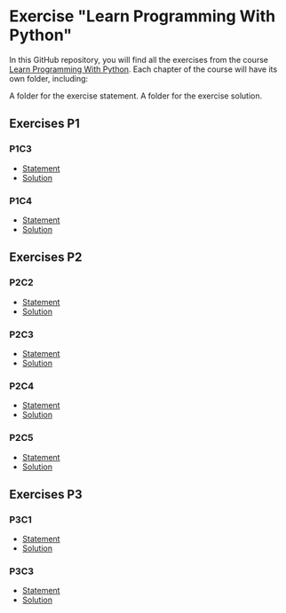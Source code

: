 # Exercise "Learn Programming With Python"

In this GitHub repository, you will find all the exercises from the course [Learn Programming With Python](https://github.com/OpenClassrooms-Student-Center/6900856-learn-programming-with-python). Each chapter of the course will have its own folder, including:

A folder for the exercise statement.
A folder for the exercise solution.

## Exercises P1

### P1C3

- [Statement](https://github.com/OpenClassrooms-Student-Center/6900856-learn-programming-with-python/tree/main/P1/P1C3/statement)
- [Solution](https://github.com/OpenClassrooms-Student-Center/6900856-learn-programming-with-python/tree/main/P1/P1C3/solution)

### P1C4

- [Statement](https://github.com/OpenClassrooms-Student-Center/6900856-learn-programming-with-python/tree/main/P1/P1C4/statement)
- [Solution](https://github.com/OpenClassrooms-Student-Center/6900856-learn-programming-with-python/tree/main/P1/P1C4/solution)

## Exercises P2

### P2C2

- [Statement](https://github.com/OpenClassrooms-Student-Center/6900856-learn-programming-with-python/tree/main/P2/P2C2/statement)
- [Solution](https://github.com/OpenClassrooms-Student-Center/6900856-learn-programming-with-python/tree/main/P2/P2C2/solution)

### P2C3

- [Statement](https://github.com/OpenClassrooms-Student-Center/6900856-learn-programming-with-python/tree/main/P2/P2C3/statement)
- [Solution](https://github.com/OpenClassrooms-Student-Center/6900856-learn-programming-with-python/tree/main/P2/P2C3/solution)

### P2C4

- [Statement](https://github.com/OpenClassrooms-Student-Center/6900856-learn-programming-with-python/tree/main/P2/P2C4/statement)
- [Solution](https://github.com/OpenClassrooms-Student-Center/6900856-learn-programming-with-python/tree/main/P2/P2C4/solution)

### P2C5

- [Statement](https://github.com/OpenClassrooms-Student-Center/6900856-learn-programming-with-python/tree/main/P2/P2C5/statement)
- [Solution](https://github.com/OpenClassrooms-Student-Center/6900856-learn-programming-with-python/tree/main/P2/P2C5/solution)

## Exercises P3

### P3C1

- [Statement](https://github.com/OpenClassrooms-Student-Center/6900856-learn-programming-with-python/tree/main/P3/P3C1/statement)
- [Solution](https://github.com/OpenClassrooms-Student-Center/6900856-learn-programming-with-python/tree/main/P3/P3C1/solution)

### P3C3

- [Statement](https://github.com/OpenClassrooms-Student-Center/6900856-learn-programming-with-python/tree/main/P3/P3C3/statement)
- [Solution](https://github.com/OpenClassrooms-Student-Center/6900856-learn-programming-with-python/tree/main/P3/P3C3/solution)
